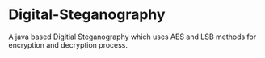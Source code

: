 # Digital-Steganography
A java based Digitial Steganography which uses AES and LSB methods for encryption and decryption process.
